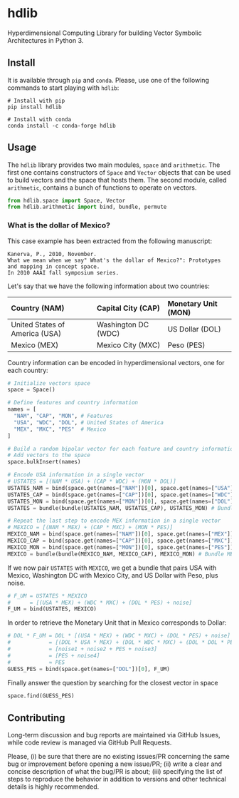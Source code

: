 # hdlib
Hyperdimensional Computing Library for building Vector Symbolic Architectures in Python 3.

## Install

It is available through `pip` and `conda`.
Please, use one of the following commands to start playing with `hdlib`:

```
# Install with pip
pip install hdlib

# Install with conda
conda install -c conda-forge hdlib
```

## Usage

The `hdlib` library provides two main modules, `space` and `arithmetic`. The first one contains constructors of `Space` and `Vector` objects that can be used to build vectors and the space that hosts them. The second module, called `arithmetic`, contains a bunch of functions to operate on vectors.

```python
from hdlib.space import Space, Vector
from hdlib.arithmetic import bind, bundle, permute
```

### What is the dollar of Mexico?

This case example has been extracted from the following manuscript:
```
Kanerva, P., 2010, November. 
What we mean when we say" What's the dollar of Mexico?": Prototypes and mapping in concept space. 
In 2010 AAAI fall symposium series.
```

Let's say that we have the following information about two countries:

| Country (NAM)                       | Capital City (CAP)  | Monetary Unit (MON)  |
| :---------------------------------- |:--------------------| :--------------------|
| United States of America (USA)      | Washington DC (WDC) | US Dollar (DOL)      |
| Mexico (MEX)                        | Mexico City (MXC)   | Peso (PES)           |

Country information can be encoded in hyperdimensional vectors, one for each country:

```python
# Initialize vectors space
space = Space()

# Define features and country information
names = [
  "NAM", "CAP", "MON", # Features
  "USA", "WDC", "DOL", # United States of America
  "MEX", "MXC", "PES"  # Mexico
]

# Build a random bipolar vector for each feature and country information
# Add vectors to the space
space.bulkInsert(names)

# Encode USA information in a single vector
# USTATES = [(NAM * USA) + (CAP * WDC) + (MON * DOL)]
USTATES_NAM = bind(space.get(names=["NAM"])[0], space.get(names=["USA"])[0]) # Bind NAM with USA
USTATES_CAP = bind(space.get(names=["CAP"])[0], space.get(names=["WDC"])[0]) # Bind CAP with WDC
USTATES_MON = bind(space.get(names=["MON"])[0], space.get(names=["DOL"])[0]) # Bind MON with DOL
USTATES = bundle(bundle(USTATES_NAM, USTATES_CAP), USTATES_MON) # Bundle USTATES_NAM, USTATES_CAP, and USTATES_MON

# Repeat the last step to encode MEX information in a single vector
# MEXICO = [(NAM * MEX) + (CAP * MXC) + (MON * PES)]
MEXICO_NAM = bind(space.get(names=["NAM"])[0], space.get(names=["MEX"])[0]) # Bind NAM with MEX
MEXICO_CAP = bind(space.get(names=["CAP"])[0], space.get(names=["MXC"])[0]) # Bind CAP with MXC
MEXICO_MON = bind(space.get(names=["MON"])[0], space.get(names=["PES"])[0]) # Bind MON with PES
MEXICO = bundle(bundle(MEXICO_NAM, MEXICO_CAP), MEXICO_MON) # Bundle MEXICO_NAM, MEXICO_CAP, and MEXICO_MON
```

If we now pair `USTATES` with `MEXICO`, we get a bundle that pairs USA with Mexico, Washington DC with Mexico City, and US Dollar with Peso, plus noise.
```python
# F_UM = USTATES * MEXICO
#      = [(USA * MEX) + (WDC * MXC) + (DOL * PES) + noise]
F_UM = bind(USTATES, MEXICO)
```

In order to retrieve the Monetary Unit that in Mexico corresponds to Dollar:
```python
# DOL * F_UM = DOL * [(USA * MEX) + (WDC * MXC) + (DOL * PES) + noise]
#            = [(DOL * USA * MEX) + (DOL * WDC * MXC) + (DOL * DOL * PES) + (DOL * noise)]
#            = [noise1 + noise2 + PES + noise3]
#            = [PES + noise4]
#            ≈ PES
GUESS_PES = bind(space.get(names=["DOL"])[0], F_UM)
```

Finally answer the question by searching for the closest vector in space
```python
space.find(GUESS_PES)
```

## Contributing

Long-term discussion and bug reports are maintained via GitHub Issues, while code review is managed via GitHub Pull Requests.

Please, (i) be sure that there are no existing issues/PR concerning the same bug or improvement before opening a new issue/PR; (ii) write a clear and concise description of what the bug/PR is about; (iii) specifying the list of steps to reproduce the behavior in addition to versions and other technical details is highly recommended.
